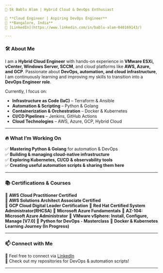 ```yaml
---
🚀 Sk Bablu Alam | Hybrid Cloud & DevOps Enthusiast  

💼 **Cloud Engineer | Aspiring DevOps Engineer**  
📍 **Bangalore, India**  
🔗 [LinkedIn](https://www.linkedin.com/in/bablu-alam-040169143/)  

---  
```


### 🛠 About Me  

I am a **Hybrid Cloud Engineer** with hands-on experience in **VMware ESXi, vCenter, Windows Server, SCCM**, and cloud platforms like **AWS, Azure, and GCP**. Passionate about **DevOps, automation, and cloud infrastructure**, I am continuously learning and improving my skills to transition into a **DevOps Engineer role**.  

Currently, I focus on:  
- **Infrastructure as Code (IaC)** – Terraform & Ansible  
- **Automation & Scripting** – Python & Golang  
- **Containerization & Orchestration** – Docker & Kubernetes  
- **CI/CD Pipelines** – Jenkins, GitHub Actions  
- **Cloud Technologies** – AWS, Azure, GCP, Hybrid Cloud  

---  

### 🔥 What I’m Working On  
✅ **Mastering Python & Golang** for automation & DevOps  
✅ **Building & managing cloud-native infrastructure**  
✅ **Exploring Kubernetes, CI/CD & observability tools**  
✅ **Creating useful automation scripts & sharing them here**  

---  

### 📚 Certifications & Courses  
🎯 **AWS Cloud Practitioner Certified**  
🎯 **AWS Solutions Architect Associate Certified**  
🎯 **GCP Cloud Digital Leader Certification**
🎯 **Red Hat Certified System Administrator(RHCSA)**
🎯 **Microsoft Azure Fundamentals**
🎯 **AZ-104: Microsoft Azure Administrator**
🎯 **VMware vSphere: Install, Configure, Manage [V7.0]**
🎯 **Python for DevOps - Masterclass**
🎯 **Docker & Kubernetes Learning Journey (In Progress)**

---  

### 📫 Connect with Me  
💌 Feel free to connect via [LinkedIn](https://www.linkedin.com/in/bablu-alam-040169143/)  
📂 Check out my repositories for DevOps & automation scripts!  

---


<!--
**skbablualam/skbablualam** is a ✨ _special_ ✨ repository because its `README.md` (this file) appears on your GitHub profile.

Here are some ideas to get you started:

- 🔭 I’m currently working on Linux, AWS
- 🌱 I’m currently learning ...
- 👯 I’m looking to collaborate on ...
- 🤔 I’m looking for help with ...
- 💬 Ask me about ...
- 📫 How to reach me: ...
- 😄 Pronouns: ...
- ⚡ Fun fact: ...
-->

